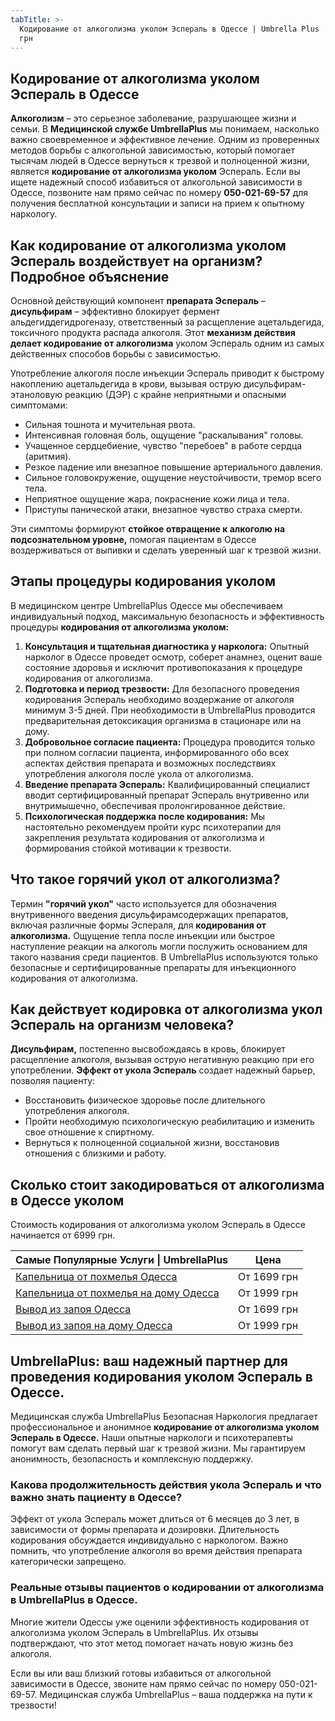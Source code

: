 ```yaml
---
tabTitle: >-
  Кодирование от алкоголизма уколом Эспераль в Одессе | Umbrella Plus | От 6999
  грн
---
```


## Кодирование от алкоголизма уколом Эспераль в Одессе

**Алкоголизм** – это серьезное заболевание, разрушающее жизни и семьи. В **Медицинской службе UmbrellaPlus** мы понимаем, насколько важно своевременное и эффективное лечение. Одним из проверенных методов борьбы с алкогольной зависимостью, который помогает тысячам людей в Одессе вернуться к трезвой и полноценной жизни, является **кодирование от алкоголизма уколом** Эспераль. Если вы ищете надежный способ избавиться от алкогольной зависимости в Одессе, позвоните нам прямо сейчас по номеру **050-021-69-57** для получения бесплатной консультации и записи на прием к опытному наркологу.

## Как кодирование от алкоголизма уколом Эспераль воздействует на организм? Подробное объяснение

Основной действующий компонент **препарата Эспераль** – **дисульфирам** – эффективно блокирует фермент альдегиддегидрогеназу, ответственный за расщепление ацетальдегида, токсичного продукта распада алкоголя. Этот **механизм действия делает кодирование от алкоголизма** уколом Эспераль одним из самых действенных способов борьбы с зависимостью.

Употребление алкоголя после инъекции Эспераль приводит к быстрому накоплению ацетальдегида в крови, вызывая острую дисульфирам-этаноловую реакцию (ДЭР) с крайне неприятными и опасными симптомами:

* Сильная тошнота и мучительная рвота.
* Интенсивная головная боль, ощущение "раскалывания" головы.
* Учащенное сердцебиение, чувство "перебоев" в работе сердца (аритмия).
* Резкое падение или внезапное повышение артериального давления.
* Сильное головокружение, ощущение неустойчивости, тремор всего тела.
* Неприятное ощущение жара, покраснение кожи лица и тела.
* Приступы панической атаки, внезапное чувство страха смерти.

Эти симптомы формируют **стойкое отвращение к алкоголю на подсознательном уровне,** помогая пациентам в Одессе воздерживаться от выпивки и сделать уверенный шаг к трезвой жизни.

## Этапы процедуры кодирования уколом

В медицинском центре UmbrellaPlus Одессе мы обеспечиваем индивидуальный подход, максимальную безопасность и эффективность процедуры **кодирования от алкоголизма уколом:**

1. **Консультация и тщательная диагностика у нарколога:** Опытный нарколог в Одессе проведет осмотр, соберет анамнез, оценит ваше состояние здоровья и исключит противопоказания к процедуре кодирования от алкоголизма.
2. **Подготовка и период трезвости:** Для безопасного проведения кодирования Эспераль необходимо воздержание от алкоголя минимум 3-5 дней. При необходимости в UmbrellaPlus проводится предварительная детоксикация организма в стационаре или на дому.
3. **Добровольное согласие пациента:** Процедура проводится только при полном согласии пациента, информированного обо всех аспектах действия препарата и возможных последствиях употребления алкоголя после укола от алкоголизма.
4. **Введение препарата Эспераль:** Квалифицированный специалист вводит сертифицированный препарат Эспераль внутривенно или внутримышечно, обеспечивая пролонгированное действие.
5. **Психологическая поддержка после кодирования:** Мы настоятельно рекомендуем пройти курс психотерапии для закрепления результата кодирования от алкоголизма и формирования стойкой мотивации к трезвости.

## Что такое горячий укол от алкоголизма?

Термин **"горячий укол"** часто используется для обозначения внутривенного введения дисульфирамсодержащих препаратов, включая различные формы Эспераля, для **кодирования от алкоголизма.** Ощущение тепла после инъекции или быстрое наступление реакции на алкоголь могли послужить основанием для такого названия среди пациентов. В UmbrellaPlus используются только безопасные и сертифицированные препараты для инъекционного кодирования от алкоголизма.

## Как действует кодировка от алкоголизма укол Эспераль на организм человека?

**Дисульфирам,** постепенно высвобождаясь в кровь, блокирует расщепление алкоголя, вызывая острую негативную реакцию при его употреблении. **Эффект от укола Эспераль** создает надежный барьер, позволяя пациенту:

* Восстановить физическое здоровье после длительного употребления алкоголя.
* Пройти необходимую психологическую реабилитацию и изменить свое отношение к спиртному.
* Вернуться к полноценной социальной жизни, восстановив отношения с близкими и работу.

## Сколько стоит закодироваться от алкоголизма в Одессе уколом

Стоимость кодирования от алкоголизма уколом Эспераль в Одессе начинается от 6999 грн.

| Самые Популярные Услуги \| UmbrellaPlus                                                                    | Цена        |
| ---------------------------------------------------------------------------------------------------------- | ----------- |
| [Капельница от похмелья Одесса](https://umbrella-plus.com.ua/kapelnica-ot-alkogolia-od/)                   | От 1699 грн |
| [Капельница от похмелья на дому Одесса](https://umbrella-plus.com.ua/kapelnica-ot-alkogolizma-na-domy-od/) | От 1999 грн |
| [Вывод из запоя Одесса](https://umbrella-plus.com.ua/vivod-iz-zapoia-od/)                                  | От 1699 грн |
| [Вывод из запоя на дому Одесса](https://umbrella-plus.com.ua/vivod-iz-zapoia-na-domy-od/)                  | От 1999 грн |

## UmbrellaPlus: ваш надежный партнер для проведения кодирования уколом Эспераль в Одессе.

Медицинская служба UmbrellaPlus Безопасная Наркология предлагает профессиональное и анонимное **кодирование от алкоголизма уколом Эспераль в Одессе.** Наши опытные наркологи и психотерапевты помогут вам сделать первый шаг к трезвой жизни. Мы гарантируем анонимность, безопасность и комплексную поддержку.

### Какова продолжительность действия укола Эспераль и что важно знать пациенту в Одессе?

Эффект от укола Эспераль может длиться от 6 месяцев до 3 лет, в зависимости от формы препарата и дозировки. Длительность кодирования обсуждается индивидуально с наркологом. Важно помнить, что употребление алкоголя во время действия препарата категорически запрещено.

### Реальные отзывы пациентов о кодировании от алкоголизма в UmbrellaPlus в Одессе.

Многие жители Одессы уже оценили эффективность кодирования от алкоголизма уколом Эспераль в UmbrellaPlus. Их отзывы подтверждают, что этот метод помогает начать новую жизнь без алкоголя.

Если вы или ваш близкий готовы избавиться от алкогольной зависимости в Одессе, звоните нам прямо сейчас по номеру 050-021-69-57. Медицинская служба UmbrellaPlus – ваша поддержка на пути к трезвости!
